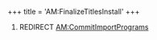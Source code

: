 +++
title = 'AM:FinalizeTitlesInstall'
+++

1.  REDIRECT
    [AM:CommitImportPrograms](AM:CommitImportPrograms "wikilink")